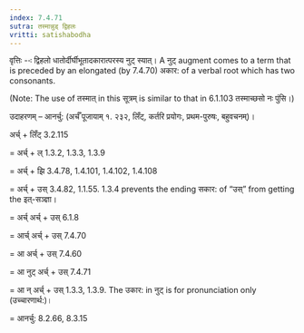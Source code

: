 ```yaml
---
index: 7.4.71
sutra: तस्मान्नुड् द्विहलः
vritti: satishabodha
---
```



वृत्तिः --ः द्विहलो धातोर्दीर्घीभूतादकारात्परस्य नुट् स्यात्। A नुट् augment comes to a term that is preceded by an elongated (by 7.4.70) अकार: of a verbal root which has two consonants.

(Note: The use of तस्मात् in this सूत्रम् is similar to that in 6.1.103 तस्माच्छसो नः पुंसि।)


उदाहरणम् – आनर्चु: (अर्चँ पूजायाम् १. २३२, लिँट्, कर्तरि प्रयोगः, प्रथम-पुरुषः, बहुवचनम्)।


अर्च् + लिँट् 3.2.115

= अर्च् + ल् 1.3.2, 1.3.3, 1.3.9

= अर्च् + झि 3.4.78, 1.4.101, 1.4.102, 1.4.108

= अर्च् + उस् 3.4.82, 1.1.55. 1.3.4 prevents the ending सकार: of “उस्” from getting the इत्-सञ्ज्ञा।

= अर्च् अर्च् + उस् 6.1.8

= आर्च् अर्च् + उस् 7.4.70

= आ अर्च् + उस् 7.4.60

= आ नुट् अर्च् + उस् 7.4.71

= आ न् अर्च् + उस् 1.3.3, 1.3.9. The उकार: in नुट् is for pronunciation only (उच्चारणार्थ:)।

= आनर्चु: 8.2.66, 8.3.15

